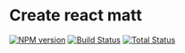 # Create react matt
[![NPM version][npm-image]][npm-url]
[![Build Status][travis-image]][travis-url]
[![Total Status][total-image]][total-url]


[npm-image]: https://badge.fury.io/js/create-react-matt.svg
[npm-url]: https://npmjs.org/package/create-react-matt

[travis-image]: https://travis-ci.org/mcrowder65/create-react-matt.svg?branch=master
[travis-url]: https://travis-ci.org/mcrowder65/create-react-matt

[total-image]: 	https://img.shields.io/npm/dt/create-react-matt.svg
[total-url]: 	https://img.shields.io/npm/dt/create-react-matt